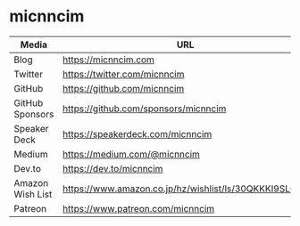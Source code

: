 # micnncim

| Media            | URL                                                   |
| ---------------- | ----------------------------------------------------- |
| Blog             | https://micnncim.com                                  |
| Twitter          | https://twitter.com/micnncim                          |
| GitHub           | https://github.com/micnncim                           |
| GitHub Sponsors  | https://github.com/sponsors/micnncim                  |
| Speaker Deck     | https://speakerdeck.com/micnncim                      |
| Medium           | https://medium.com/@micnncim                          |
| Dev.to           | https://dev.to/micnncim                               |
| Amazon Wish List | https://www.amazon.co.jp/hz/wishlist/ls/30QKKKI9SLO3S |
| Patreon          | https://www.patreon.com/micnncim                      |
